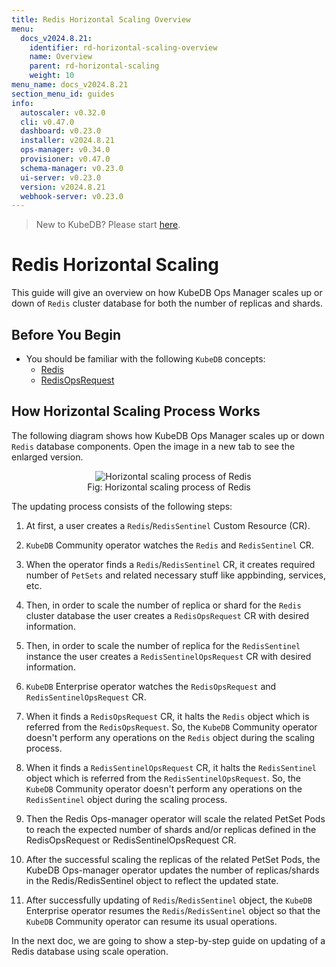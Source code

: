 ```yaml
---
title: Redis Horizontal Scaling Overview
menu:
  docs_v2024.8.21:
    identifier: rd-horizontal-scaling-overview
    name: Overview
    parent: rd-horizontal-scaling
    weight: 10
menu_name: docs_v2024.8.21
section_menu_id: guides
info:
  autoscaler: v0.32.0
  cli: v0.47.0
  dashboard: v0.23.0
  installer: v2024.8.21
  ops-manager: v0.34.0
  provisioner: v0.47.0
  schema-manager: v0.23.0
  ui-server: v0.23.0
  version: v2024.8.21
  webhook-server: v0.23.0
---
```


> New to KubeDB? Please start [here](/docs/v2024.8.21/README).

# Redis Horizontal Scaling

This guide will give an overview on how KubeDB Ops Manager scales up or down of `Redis` cluster database for both the number of replicas and shards.

## Before You Begin

- You should be familiar with the following `KubeDB` concepts:
  - [Redis](/docs/v2024.8.21/guides/redis/concepts/redis)
  - [RedisOpsRequest](/docs/v2024.8.21/guides/redis/concepts/redisopsrequest)

## How Horizontal Scaling Process Works

The following diagram shows how KubeDB Ops Manager scales up or down `Redis` database components. Open the image in a new tab to see the enlarged version.

<figure align="center">
  <img alt="Horizontal scaling process of Redis" src="/docs/v2024.8.21/images/day-2-operation/redis/rd-horizontal_scaling.svg">
<figcaption align="center">Fig: Horizontal scaling process of Redis</figcaption>
</figure>

The updating process consists of the following steps:

1. At first, a user creates a `Redis`/`RedisSentinel` Custom Resource (CR).

2. `KubeDB` Community operator watches the `Redis` and `RedisSentinel` CR.

3. When the operator finds a `Redis`/`RedisSentinel` CR, it creates required number of `PetSets` and related necessary stuff like appbinding, services, etc.

4. Then, in order to scale the number of replica or shard for the `Redis` cluster database the user creates a `RedisOpsRequest` CR with desired information.

5. Then, in order to scale the number of replica for the `RedisSentinel` instance the user creates a `RedisSentinelOpsRequest` CR with desired information.

6. `KubeDB` Enterprise operator watches the `RedisOpsRequest` and `RedisSentinelOpsRequest` CR.

7. When it finds a `RedisOpsRequest` CR, it halts the `Redis` object which is referred from the `RedisOpsRequest`. So, the `KubeDB` Community operator doesn't perform any operations on the `Redis` object during the scaling process.

8. When it finds a `RedisSentinelOpsRequest` CR, it halts the `RedisSentinel` object which is referred from the `RedisSentinelOpsRequest`. So, the `KubeDB` Community operator doesn't perform any operations on the `RedisSentinel` object during the scaling process.

9. Then the Redis Ops-manager operator will scale the related PetSet Pods to reach the expected number of shards and/or replicas defined in the RedisOpsRequest or RedisSentinelOpsRequest CR.

10. After the successful scaling the replicas  of the related PetSet Pods, the KubeDB Ops-manager operator updates the number of replicas/shards in the Redis/RedisSentinel object to reflect the updated state.

11. After successfully updating of `Redis`/`RedisSentinel` object, the `KubeDB` Enterprise operator resumes the `Redis`/`RedisSentinel` object so that the `KubeDB` Community operator can resume its usual operations.

In the next doc, we are going to show a step-by-step guide on updating of a Redis database using scale operation.